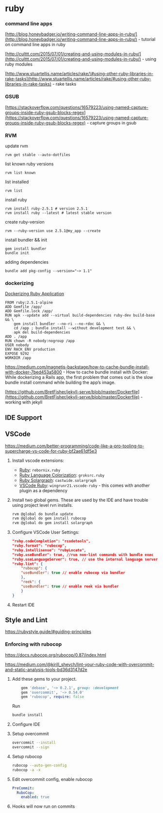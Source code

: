 # ruby

### command line apps

[http://blog.honeybadger.io/writing-command-line-apps-in-ruby/](http://blog.honeybadger.io/writing-command-line-apps-in-ruby/) - tutorial on command line apps in ruby

[http://culttt.com/2015/07/01/creating-and-using-modules-in-ruby/](http://culttt.com/2015/07/01/creating-and-using-modules-in-ruby/) - using ruby modules

[http://www.stuartellis.name/articles/rake/\#using-other-ruby-libraries-in-rake-tasks](http://www.stuartellis.name/articles/rake/#using-other-ruby-libraries-in-rake-tasks) - rake tasks

### GSUB

[https://stackoverflow.com/questions/16579223/using-named-capture-groups-inside-ruby-gsub-blocks-regex](https://stackoverflow.com/questions/16579223/using-named-capture-groups-inside-ruby-gsub-blocks-regex) - capture groups in gsub

### RVM

update rvm

```text
rvm get stable --auto-dotfiles
```

list known ruby versions

```text
rvm list known
```

list installed

```text
rvm list
```

install ruby

```text
rvm install ruby-2.5.1 # version 2.5.1
rvm install ruby --latest # latest stable version
```

create ruby-version

```text
rvm --ruby-version use 2.5.1@my_app --create
```

install bundler && init

```text
gem install bundler
bundle init
```

adding dependencies

```text
bundle add pkg-config --version="~> 1.1"
```

### dockerizing

[Dockerizing Ruby Application](https://blog.kontena.io/dockerizing-ruby-application/)

```text
FROM ruby:2.5.1-alpine
ADD Gemfile /app/
ADD Gemfile.lock /app/
RUN apk --update add --virtual build-dependencies ruby-dev build-base && \
    gem install bundler --no-ri --no-rdoc && \
    cd /app ; bundle install --without development test && \
    apk del build-dependencies
ADD . /app
RUN chown -R nobody:nogroup /app
USER nobody
ENV RACK_ENV production
EXPOSE 9292
WORKDIR /app
```

https://medium.com/magnetis-backstage/how-to-cache-bundle-install-with-docker-7bed453a5800 - How to cache bundle install with Docker: While dockerizing a Rails app, the first problem that comes out is the slow bundle install command while building the app’s image.

[https://github.com/BretFisher/jekyll-serve/blob/master/Dockerfile](https://github.com/BretFisher/jekyll-serve/blob/master/Dockerfile) - working with jekyll

## IDE Support

## VSCode

https://medium.com/better-programming/code-like-a-pro-tooling-to-supercharge-vs-code-for-ruby-bf2ae61df5e3

1. Install vscode extensions:

    - [Ruby](https://marketplace.visualstudio.com/items?itemName=rebornix.Ruby): `rebornix.ruby`
    - [Ruby Language Colorization](https://marketplace.visualstudio.com/items?itemName=groksrc.ruby): `groksrc.ruby`
    - [Ruby Solargraph](https://marketplace.visualstudio.com/items?itemName=castwide.solargraph): `castwide.solargraph`
    - [VSCode Ruby](https://marketplace.visualstudio.com/items?itemName=wingrunr21.vscode-ruby): `wingrunr21.vscode-ruby` - this comes with another plugin as a dependency

1. Install two global gems. These are used by the IDE and have trouble using project level rvn installs.

    ```bash
    rvm @global do bundle update
    rvm @global do gem install rubocop
    rvm @global do gem install solargraph
    ```

1. Configure VSCode User Settings:

    ```json
    "ruby.codeCompletion": "rcodetools",
    "ruby.format": "rubocop",
    "ruby.intellisense": "rubyLocate",
    "ruby.useBundler": true, //run non-lint commands with bundle exec
    "ruby.useLanguageServer": true, // use the internal language server (see below)
    "ruby.lint": {
        "rubocop": {
        "useBundler": true // enable rubocop via bundler
        },
        "reek": {
        "useBundler": true // enable reek via bundler
        }
    }
    ```

1. Restart IDE

## Style and Lint

https://rubystyle.guide/#guiding-principles

### Enforcing with rubocop

https://docs.rubocop.org/rubocop/0.87/index.html

https://medium.com/@kirill_shevch/lint-your-ruby-code-with-overcommit-and-static-analysis-tools-bd36d3147d2e

1. Add these gems to your project.

    ```ruby
        gem 'debase', '~> 0.2.1', group: :development
        gem 'overcommit', '~> 0.54.0'
        gem 'rubocop', require: false
    ```

    Run

    ```bash
    bundle install
    ```

1. Configure IDE

1. Setup overcommit

    ```bash
    overcommit --install
    overcommit --sign
    ```

1. Setup rubocop

    ```bash
    rubocop --auto-gen-config
    rubocop -a -x
    ```

1. Edit overcommit config, enable rubocop

    ```yaml
    PreCommit:
      RuboCop:
        enabled: true
    ```

1. Hooks will now run on commits
